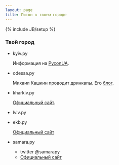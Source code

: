 ```yaml
---
layout: page
title: Питон в твоем городе
---
```

{% include JB/setup %}

### Твой город

 * kyiv.py

   Информация на [PyconUA](http://ua.pycon.org).

 * odessa.py

   Михаил Кашкин проводит дринкапы. Его [блог](http://www.vurt.ru/).

 * kharkiv.py

   [Официальный сайт](http://kharkivpy.org.ua/).

 * lviv.py
 * ekb.py

   [Официальный сайт](http://ekbpy.ru/)

 * samara.py

   - twitter @samarapy
   - [Официальный сайт](http://samarapy.ru)
